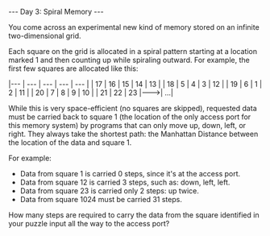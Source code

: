 --- Day 3: Spiral Memory ---

You come across an experimental new kind of memory stored on an infinite two-dimensional grid.

Each square on the grid is allocated in a spiral pattern starting at a location marked 1 and then counting up while spiraling outward. For example, the first few squares are allocated like this:

|--- | --- | --- | --- | --- |
| 17 | 16 | 15 | 14 | 13 |
| 18 |  5 |  4 |  3 | 12 |
| 19 |  6 |  1 |  2 | 11 |
| 20 |  7 |  8 |  9 | 10 |
| 21 | 22 | 23 |--->| ...|

While this is very space-efficient (no squares are skipped), requested data must be carried back to square 1 (the location of the only access port for this memory system) by programs that can only move up, down, left, or right. They always take the shortest path: the Manhattan Distance between the location of the data and square 1.

For example:

- Data from square 1 is carried 0 steps, since it's at the access port.
- Data from square 12 is carried 3 steps, such as: down, left, left.
- Data from square 23 is carried only 2 steps: up twice.
- Data from square 1024 must be carried 31 steps.

How many steps are required to carry the data from the square identified in your puzzle input all the way to the access port?
